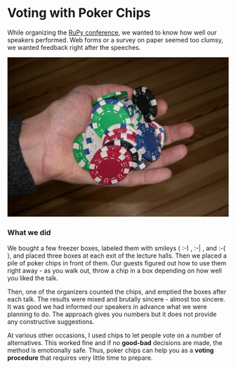 
# Voting with Poker Chips

While organizing the [RuPy conference](http://rupy.eu), we wanted to know how well our speakers performed. Web forms or a survey on paper seemed too clumsy, we wanted feedback right after the speeches.

![Pokerchips](images/pokerchips.jpg)

### What we did

We bought a few freezer boxes, labeled them with smileys ( :-) , :-| , and :-( ), and placed three boxes at each exit of the lecture halls. Then we placed a pile of poker chips in front of them. Our guests figured out how to use them right away - as you walk out, throw a chip in a box depending on how well you liked the talk.

Then, one of the organizers counted the chips, and emptied the boxes after each talk. The results were mixed and brutally sincere - almost too sincere. It was good we had informed our speakers in advance what we were planning to do. The approach gives you numbers but it does not provide any constructive suggestions.

At various other occasions, I used chips to let people vote on a number of alternatives. This worked fine and if no **good-bad** decisions are made, the method is emotionally safe. Thus, poker chips can help you as a **voting procedure** that requires very little time to prepare. 